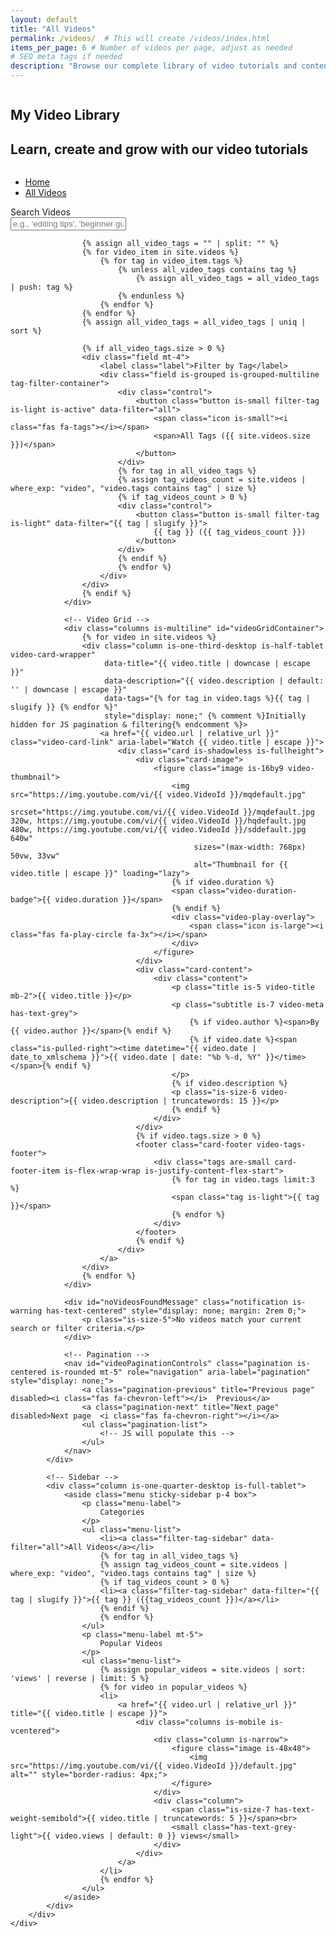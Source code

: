```yaml
---
layout: default
title: "All Videos"
permalink: /videos/  # This will create /videos/index.html
items_per_page: 6 # Number of videos per page, adjust as needed
# SEO meta tags if needed
description: "Browse our complete library of video tutorials and content."
---
```


<section class="hero is-primary is-small">
    <div class="hero-body">
        <div class="container">
            <div class="columns is-vcentered">
                <div class="column is-auto">
                    <h1 class="title is-1">
                        My Video Library
                    </h1>
                    <h2 class="subtitle is-4">
                        Learn, create and grow with our video tutorials
                    </h2>
                </div>
                <div class="column is-auto has-text-right">
                    <!-- Optional: Ad or Call to Action -->
                </div>
            </div>
        </div>
    </div>
</section>

<section class="section pt-4 pb-2">
    <div class="container">
        <nav class="breadcrumb" aria-label="breadcrumbs">
            <ul>
                <li><a href="{{ '/' | relative_url }}"><i class="fas fa-home mr-2"></i>Home</a></li>
                <li class="is-active"><a href="{{ page.url | relative_url }}" aria-current="page">All Videos</a></li>
            </ul>
        </nav>
    </div>
</section>

<section class="section pt-2">
    <div class="container">
        <div class="columns">
            <!-- Main Video Listing (Responsive) -->
            <div class="column is-three-quarters-desktop is-full-tablet">
                <!-- Search and Filters -->
                <div class="box mb-5">
                    <div class="field">
                        <label class="label" for="videoSearch">Search Videos</label>
                        <div class="control has-icons-left">
                            <input class="input is-medium" type="text" placeholder="e.g., 'editing tips', 'beginner guide'..." id="videoSearch">
                            <span class="icon is-left">
                                <i class="fas fa-search"></i>
                            </span>
                        </div>
                    </div>

                    {% assign all_video_tags = "" | split: "" %}
                    {% for video_item in site.videos %}
                        {% for tag in video_item.tags %}
                            {% unless all_video_tags contains tag %}
                                {% assign all_video_tags = all_video_tags | push: tag %}
                            {% endunless %}
                        {% endfor %}
                    {% endfor %}
                    {% assign all_video_tags = all_video_tags | uniq | sort %}

                    {% if all_video_tags.size > 0 %}
                    <div class="field mt-4">
                        <label class="label">Filter by Tag</label>
                        <div class="field is-grouped is-grouped-multiline tag-filter-container">
                            <div class="control">
                                <button class="button is-small filter-tag is-light is-active" data-filter="all">
                                    <span class="icon is-small"><i class="fas fa-tags"></i></span>
                                    <span>All Tags ({{ site.videos.size }})</span>
                                </button>
                            </div>
                            {% for tag in all_video_tags %}
                            {% assign tag_videos_count = site.videos | where_exp: "video", "video.tags contains tag" | size %}
                            {% if tag_videos_count > 0 %}
                            <div class="control">
                                <button class="button is-small filter-tag is-light" data-filter="{{ tag | slugify }}">
                                    {{ tag }} ({{ tag_videos_count }})
                                </button>
                            </div>
                            {% endif %}
                            {% endfor %}
                        </div>
                    </div>
                    {% endif %}
                </div>

                <!-- Video Grid -->
                <div class="columns is-multiline" id="videoGridContainer">
                    {% for video in site.videos %}
                    <div class="column is-one-third-desktop is-half-tablet video-card-wrapper"
                         data-title="{{ video.title | downcase | escape }}"
                         data-description="{{ video.description | default: '' | downcase | escape }}"
                         data-tags="{% for tag in video.tags %}{{ tag | slugify }} {% endfor %}"
                         style="display: none;" {% comment %}Initially hidden for JS pagination & filtering{% endcomment %}>
                        <a href="{{ video.url | relative_url }}" class="video-card-link" aria-label="Watch {{ video.title | escape }}">
                            <div class="card is-shadowless is-fullheight">
                                <div class="card-image">
                                    <figure class="image is-16by9 video-thumbnail">
                                        <img src="https://img.youtube.com/vi/{{ video.VideoId }}/mqdefault.jpg" 
                                             srcset="https://img.youtube.com/vi/{{ video.VideoId }}/mqdefault.jpg 320w, https://img.youtube.com/vi/{{ video.VideoId }}/hqdefault.jpg 480w, https://img.youtube.com/vi/{{ video.VideoId }}/sddefault.jpg 640w"
                                             sizes="(max-width: 768px) 50vw, 33vw"
                                             alt="Thumbnail for {{ video.title | escape }}" loading="lazy">
                                        {% if video.duration %}
                                        <span class="video-duration-badge">{{ video.duration }}</span>
                                        {% endif %}
                                        <div class="video-play-overlay">
                                            <span class="icon is-large"><i class="fas fa-play-circle fa-3x"></i></span>
                                        </div>
                                    </figure>
                                </div>
                                <div class="card-content">
                                    <div class="content">
                                        <p class="title is-5 video-title mb-2">{{ video.title }}</p>
                                        <p class="subtitle is-7 video-meta has-text-grey">
                                            {% if video.author %}<span>By {{ video.author }}</span>{% endif %}
                                            {% if video.date %}<span class="is-pulled-right"><time datetime="{{ video.date | date_to_xmlschema }}">{{ video.date | date: "%b %-d, %Y" }}</time></span>{% endif %}
                                        </p>
                                        {% if video.description %}
                                        <p class="is-size-6 video-description">{{ video.description | truncatewords: 15 }}</p>
                                        {% endif %}
                                    </div>
                                </div>
                                {% if video.tags.size > 0 %}
                                <footer class="card-footer video-tags-footer">
                                    <div class="tags are-small card-footer-item is-flex-wrap-wrap is-justify-content-flex-start">
                                        {% for tag in video.tags limit:3 %}
                                        <span class="tag is-light">{{ tag }}</span>
                                        {% endfor %}
                                    </div>
                                </footer>
                                {% endif %}
                            </div>
                        </a>
                    </div>
                    {% endfor %}
                </div>

                <div id="noVideosFoundMessage" class="notification is-warning has-text-centered" style="display: none; margin: 2rem 0;">
                    <p class="is-size-5">No videos match your current search or filter criteria.</p>
                </div>

                <!-- Pagination -->
                <nav id="videoPaginationControls" class="pagination is-centered is-rounded mt-5" role="navigation" aria-label="pagination" style="display: none;">
                    <a class="pagination-previous" title="Previous page" disabled><i class="fas fa-chevron-left"></i>  Previous</a>
                    <a class="pagination-next" title="Next page" disabled>Next page  <i class="fas fa-chevron-right"></i></a>
                    <ul class="pagination-list">
                        <!-- JS will populate this -->
                    </ul>
                </nav>
            </div>

            <!-- Sidebar -->
            <div class="column is-one-quarter-desktop is-full-tablet">
                <aside class="menu sticky-sidebar p-4 box">
                    <p class="menu-label">
                        Categories
                    </p>
                    <ul class="menu-list">
                        <li><a class="filter-tag-sidebar" data-filter="all">All Videos</a></li>
                        {% for tag in all_video_tags %}
                        {% assign tag_videos_count = site.videos | where_exp: "video", "video.tags contains tag" | size %}
                        {% if tag_videos_count > 0 %}
                        <li><a class="filter-tag-sidebar" data-filter="{{ tag | slugify }}">{{ tag }} ({{tag_videos_count }})</a></li>
                        {% endif %}
                        {% endfor %}
                    </ul>
                    <p class="menu-label mt-5">
                        Popular Videos
                    </p>
                    <ul class="menu-list">
                        {% assign popular_videos = site.videos | sort: 'views' | reverse | limit: 5 %}
                        {% for video in popular_videos %}
                        <li>
                            <a href="{{ video.url | relative_url }}" title="{{ video.title | escape }}">
                                <div class="columns is-mobile is-vcentered">
                                    <div class="column is-narrow">
                                        <figure class="image is-48x48">
                                            <img src="https://img.youtube.com/vi/{{ video.VideoId }}/default.jpg" alt="" style="border-radius: 4px;">
                                        </figure>
                                    </div>
                                    <div class="column">
                                        <span class="is-size-7 has-text-weight-semibold">{{ video.title | truncatewords: 5 }}</span><br>
                                        <small class="has-text-grey-light">{{ video.views | default: 0 }} views</small>
                                    </div>
                                </div>
                            </a>
                        </li>
                        {% endfor %}
                    </ul>
                </aside>
            </div>
        </div>
    </div>
</section>

<style>
    .video-card-link {
        display: block;
        text-decoration: none;
        color: inherit;
        height: 100%;
    }
    .video-card-link .card {
        transition: transform 0.3s ease-in-out, box-shadow 0.3s ease-in-out;
        height: 100%;
        display: flex;
        flex-direction: column;
    }
    .video-card-link:hover .card,
    .video-card-link:focus .card {
        transform: translateY(-5px);
        box-shadow: 0 10px 20px rgba(0, 0, 0, 0.1), 0 6px 6px rgba(0, 0, 0, 0.15);
    }
    .video-thumbnail {
        position: relative;
        overflow: hidden;
        border-top-left-radius: inherit;
        border-top-right-radius: inherit;
    }
    .video-thumbnail img {
        transition: transform 0.5s ease;
    }
    .video-card-link:hover .video-thumbnail img,
    .video-card-link:focus .video-thumbnail img {
        transform: scale(1.1);
    }
    .video-duration-badge {
        position: absolute;
        bottom: 8px;
        right: 8px;
        background-color: rgba(0, 0, 0, 0.7);
        color: white;
        padding: 0.2em 0.5em;
        font-size: 0.75rem;
        border-radius: 3px;
        z-index: 1;
    }
    .video-play-overlay {
        position: absolute;
        top: 0;
        left: 0;
        width: 100%;
        height: 100%;
        background-color: rgba(0, 0, 0, 0.2);
        display: flex;
        align-items: center;
        justify-content: center;
        opacity: 0;
        transition: opacity 0.3s ease;
        color: white;
    }
    .video-card-link:hover .video-play-overlay,
    .video-card-link:focus .video-play-overlay {
        opacity: 1;
    }
    .video-card-wrapper[style*="display: none"] {
        padding: 0 !important; /* Override Bulma column padding */
        margin: 0 !important;
        border: none !important;
        height: 0 !important;
        overflow: hidden !important;
        visibility: hidden !important;
    }
    .card.is-fullheight {
        height: 100%;
    }
    .card-content {
        flex-grow: 1; /* Pushes footer down */
    }
    .video-tags-footer {
        border-top: 1px solid #eee;
        padding: 0.75rem; /* Consistent with card-footer-item padding */
    }
    .video-tags-footer .tags {
        margin-bottom: 0; /* Override Bulma tags margin */
    }
    .tag-filter-container .button.is-active {
        background-color: hsl(217, 71%, 53%); /* Bulma primary */
        color: white;
        font-weight: bold;
    }
    .sticky-sidebar {
        position: -webkit-sticky; /* Safari */
        position: sticky;
        top: 1.5rem; /* Adjust based on your navbar height */
    }
    .menu-list a:hover, .menu-list a.is-active {
        background-color: #f5f5f5;
    }
</style>

<script>
document.addEventListener('DOMContentLoaded', function () {
    const ITEMS_PER_PAGE = parseInt("{{ page.items_per_page }}", 10);
    const allVideoCards = Array.from(document.querySelectorAll('#videoGridContainer .video-card-wrapper'));
    const videoSearchInput = document.getElementById('videoSearch');
    const tagFilterButtons = document.querySelectorAll('.filter-tag'); // For main filter area
    const sidebarTagLinks = document.querySelectorAll('.filter-tag-sidebar'); // For sidebar links
    const videoGridContainer = document.getElementById('videoGridContainer');
    const noVideosFoundMessageEl = document.getElementById('noVideosFoundMessage');

    const paginationControlsEl = document.getElementById('videoPaginationControls');
    const paginationListEl = paginationControlsEl.querySelector('.pagination-list');
    const prevButtonEl = paginationControlsEl.querySelector('.pagination-previous');
    const nextButtonEl = paginationControlsEl.querySelector('.pagination-next');

    let currentFilteredVideos = [];
    let currentPage = 1;
    const baseVideoPath = "{{ page.url | remove: 'index.html' | relative_url }}"; // e.g., /videos/

    // Function to get page number from URL (e.g., /videos/page/2/)
    function getPageFromUrl() {
        const path = window.location.pathname;
        const pageMatch = path.match(new RegExp(`^${baseVideoPath.replace(/\/$/, '')}\/page\/(\\d+)\/?$`));
        if (pageMatch && pageMatch[1]) {
            const pageNum = parseInt(pageMatch[1], 10);
            return pageNum > 0 ? pageNum : 1;
        }
        return 1; // Default to page 1
    }

    // Function to update URL in address bar
    function updateBrowserUrl(pageNumber) {
        let newPath;
        if (pageNumber === 1) {
            newPath = baseVideoPath;
        } else {
            newPath = `${baseVideoPath}page/${pageNumber}/`.replace(/\/\//g, '/'); // Avoid double slashes
        }
        const currentPath = window.location.pathname.replace(/\/index\.html$/, '/'); // Normalize current path
        if (currentPath !== newPath) {
            history.pushState({ page: pageNumber, filter: getCurrentActiveFilter() }, `Page ${pageNumber}`, newPath);
        }
    }
    
    function getCurrentActiveFilter() {
        const activeFilterButton = document.querySelector('.filter-tag.is-active, .filter-tag-sidebar.is-active');
        return activeFilterButton ? activeFilterButton.dataset.filter : 'all';
    }

    // Main function to filter videos and then paginate
    function filterAndPaginateVideos(isInitialLoad = false) {
        const searchTerm = videoSearchInput.value.toLowerCase().trim();
        const activeFilter = getCurrentActiveFilter();

        currentFilteredVideos = allVideoCards.filter(card => {
            const title = card.dataset.title;
            const description = card.dataset.description;
            const cardTags = card.dataset.tags;

            const searchMatch = searchTerm === '' || title.includes(searchTerm) || description.includes(searchTerm);
            const tagMatch = activeFilter === 'all' || cardTags.includes(activeFilter);
            return searchMatch && tagMatch;
        });

        // Handle "no results" message
        if (currentFilteredVideos.length === 0) {
            noVideosFoundMessageEl.style.display = 'block';
            videoGridContainer.style.display = 'none'; // Hide grid
        } else {
            noVideosFoundMessageEl.style.display = 'none';
            videoGridContainer.style.display = 'flex'; // Show grid (Bulma columns is-multiline)
        }

        // Determine current page
        if (isInitialLoad) {
            currentPage = getPageFromUrl();
            const totalPages = Math.ceil(currentFilteredVideos.length / ITEMS_PER_PAGE);
            if (currentPage > totalPages && totalPages > 0) currentPage = totalPages;
            else if (currentPage > totalPages && totalPages === 0) currentPage = 1;
        } else {
            currentPage = 1; // Reset to page 1 on new filter/search
        }
        
        renderPaginationUI();
        displayCurrentPageVideos(isInitialLoad ? false : true); // Update URL on filter change, not initial history pop
    }

    // Function to display videos for the current page
    function displayCurrentPageVideos(shouldUpdateUrl = true) {
        allVideoCards.forEach(card => card.style.display = 'none'); // Hide all

        const totalPages = Math.ceil(currentFilteredVideos.length / ITEMS_PER_PAGE);
        // Boundary checks for currentPage
        if (currentPage < 1 && totalPages > 0) currentPage = 1;
        if (currentPage > totalPages && totalPages > 0) currentPage = totalPages;
        if (totalPages === 0) currentPage = 1;


        const startIndex = (currentPage - 1) * ITEMS_PER_PAGE;
        const endIndex = startIndex + ITEMS_PER_PAGE;
        const videosForPage = currentFilteredVideos.slice(startIndex, endIndex);

        videosForPage.forEach(card => card.style.display = 'block'); // Show cards for current page

        // Update pagination buttons state
        prevButtonEl.disabled = currentPage === 1;
        nextButtonEl.disabled = currentPage === totalPages || totalPages === 0;

        // Update .is-current on pagination links
        Array.from(paginationListEl.querySelectorAll('.pagination-link')).forEach(link => {
            link.classList.remove('is-current');
            if (parseInt(link.getAttribute('aria-label').split(' ').pop()) === currentPage) {
                link.classList.add('is-current');
            }
        });
        
        if (shouldUpdateUrl) {
            updateBrowserUrl(currentPage);
        }
        document.title = `All Videos${currentPage > 1 ? ` - Page ${currentPage}` : ''}`;
    }

    // Function to build pagination controls
    function renderPaginationUI() {
        paginationListEl.innerHTML = ''; // Clear old links
        const totalPages = Math.ceil(currentFilteredVideos.length / ITEMS_PER_PAGE);

        if (totalPages <= 1) {
            paginationControlsEl.style.display = 'none';
            return;
        }
        paginationControlsEl.style.display = 'flex';

        // Simplified pagination: first, prev, current, next, last. More complex logic for more page numbers.
        // For now, let's show a few pages around current and ellipsis
        let pageNumbersToShow = [];
        const maxPagesToShow = 5; // Max number of direct page links

        if (totalPages <= maxPagesToShow) {
            for (let i = 1; i <= totalPages; i++) pageNumbersToShow.push(i);
        } else {
            pageNumbersToShow.push(1); // Always show first page
            if (currentPage > 3) pageNumbersToShow.push('...');
            
            let startPage = Math.max(2, currentPage - 1);
            let endPage = Math.min(totalPages - 1, currentPage + 1);

            if (currentPage <= 2) endPage = Math.min(totalPages -1, 3);
            if (currentPage >= totalPages -1) startPage = Math.max(2, totalPages -2);


            for (let i = startPage; i <= endPage; i++) {
                if (!pageNumbersToShow.includes(i)) pageNumbersToShow.push(i);
            }

            if (currentPage < totalPages - 2 && endPage < totalPages -1) pageNumbersToShow.push('...');
            if (!pageNumbersToShow.includes(totalPages)) pageNumbersToShow.push(totalPages); // Always show last page
        }
        
        pageNumbersToShow.forEach(num => {
            const li = document.createElement('li');
            if (num === '...') {
                li.innerHTML = '<span class="pagination-ellipsis">…</span>';
            } else {
                const a = document.createElement('a');
                a.classList.add('pagination-link');
                a.textContent = num;
                a.setAttribute('aria-label', `Go to page ${num}`);
                a.href = (num === 1) ? baseVideoPath : `${baseVideoPath}page/${num}/`.replace(/\/\//g, '/');
                if (num === currentPage) {
                    a.classList.add('is-current');
                    a.setAttribute('aria-current', 'page');
                }
                a.addEventListener('click', e => {
                    e.preventDefault();
                    currentPage = num;
                    displayCurrentPageVideos(true);
                });
                li.appendChild(a);
            }
            paginationListEl.appendChild(li);
        });
    }

    // Event Listeners
    videoSearchInput.addEventListener('input', () => filterAndPaginateVideos(false));

    function setActiveTag(clickedElement) {
        // Remove active class from all main and sidebar filters
        tagFilterButtons.forEach(btn => btn.classList.remove('is-active'));
        sidebarTagLinks.forEach(link => link.classList.remove('is-active'));
        
        // Add active class to the clicked element
        clickedElement.classList.add('is-active');

        // Sync corresponding element if it exists
        const filterValue = clickedElement.dataset.filter;
        tagFilterButtons.forEach(btn => {
            if (btn.dataset.filter === filterValue && btn !== clickedElement) btn.classList.add('is-active');
        });
        sidebarTagLinks.forEach(link => {
            if (link.dataset.filter === filterValue && link !== clickedElement) link.classList.add('is-active');
        });
    }

    tagFilterButtons.forEach(button => {
        button.addEventListener('click', function () {
            setActiveTag(this);
            filterAndPaginateVideos(false);
        });
    });
    sidebarTagLinks.forEach(link => {
        link.addEventListener('click', function (e) {
            e.preventDefault();
            setActiveTag(this);
            filterAndPaginateVideos(false);
        });
    });

    prevButtonEl.addEventListener('click', e => {
        e.preventDefault();
        if (currentPage > 1) {
            currentPage--;
            displayCurrentPageVideos(true);
        }
    });

    nextButtonEl.addEventListener('click', e => {
        e.preventDefault();
        const totalPages = Math.ceil(currentFilteredVideos.length / ITEMS_PER_PAGE);
        if (currentPage < totalPages) {
            currentPage++;
            displayCurrentPageVideos(true);
        }
    });

    // Handle browser back/forward buttons
    window.addEventListener('popstate', function (event) {
        const restoredPage = (event.state && event.state.page) ? event.state.page : getPageFromUrl();
        const restoredFilter = (event.state && event.state.filter) ? event.state.filter : 'all';
        
        // Set the active filter based on popped state
        const elementToActivate = document.querySelector(`.filter-tag[data-filter="${restoredFilter}"], .filter-tag-sidebar[data-filter="${restoredFilter}"]`);
        if (elementToActivate) setActiveTag(elementToActivate);
        
        // Apply filters which will also set currentPage internally from URL
        filterAndPaginateVideos(true); // true for initial-like load to respect URL
    });
    

    // --- Initial Load ---
    // Check for sessionStorage redirect from 404 page
    if (sessionStorage.getItem('ghPagesSPA:redirect')) {
        const originalPath = sessionStorage.getItem('ghPagesSPA:redirect');
        sessionStorage.removeItem('ghPagesSPA:redirect');
        // If the original path is different from current and is a deep link, push it to history
        // This makes the URL reflect the intended deep link immediately
        if (originalPath !== window.location.pathname + window.location.search + window.location.hash) {
             const originalUrl = new URL(originalPath, window.location.origin); // Use originalPath for state
             const pageFromOriginalPath = getPageFromUrl(originalUrl.pathname); // Custom getPageFromUrl if needed
             history.replaceState({ page: pageFromOriginalPath, filter: 'all' }, '', originalUrl.pathname + originalUrl.search + originalUrl.hash);
        }
    }
    
    const initialFilter = getCurrentActiveFilter(); // Can be 'all' or set from other means
    const elementToActivate = document.querySelector(`.filter-tag[data-filter="${initialFilter}"], .filter-tag-sidebar[data-filter="${initialFilter}"]`);
    if(elementToActivate) setActiveTag(elementToActivate);
    
    filterAndPaginateVideos(true); // True for initial load, respects URL
});
</script>